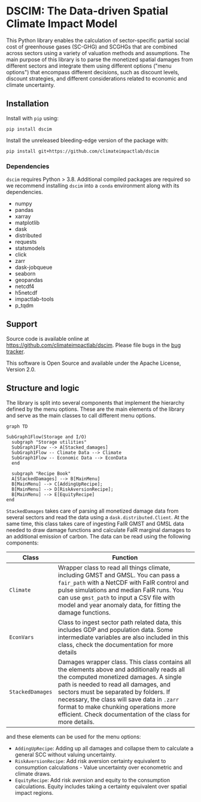 # DSCIM: The Data-driven Spatial Climate Impact Model

This Python library enables the calculation of sector-specific partial social cost of greenhouse gases (SC-GHG) and SCGHGs that are combined across sectors using a variety of valuation methods and assumptions. The main purpose of this
library is to parse the monetized spatial damages from different sectors and integrate them
using different options ("menu options") that encompass different decisions, such as
discount levels, discount strategies, and different considerations related to
economic and climate uncertainty. 

## Installation

Install with `pip` using:
```shell
pip install dscim
```

Install the unreleased bleeding-edge version of the package with:
```shell
pip install git+https://github.com/climateimpactlab/dscim
```

### Dependencies

`dscim` requires Python > 3.8. Additional compiled packages are required so we recommend installing `dscim` into a `conda` environment along with its dependencies.

- numpy
- pandas
- xarray
- matplotlib
- dask
- distributed
- requests
- statsmodels
- click
- zarr
- dask-jobqueue
- seaborn
- geopandas
- netcdf4
- h5netcdf
- impactlab-tools
- p_tqdm

## Support
Source code is available online at https://github.com/climateimpactlab/dscim. Please file bugs in the [bug tracker](https://github.com/climateimpactlab/dscim/issues).

This software is Open Source and available under the Apache License, Version 2.0.

## Structure and logic

The library is split into several components that implement the hierarchy
defined by the menu options. These are the main elements of the library and
serve as the main classes to call different menu options.

```mermaid
graph TD

SubGraph1Flow(Storage and I/O)
  subgraph "Storage utilities"
  SubGraph1Flow --> A[Stacked_damages]
  SubGraph1Flow -- Climate Data --> Climate
  SubGraph1Flow -- Economic Data --> EconData
  end

  subgraph "Recipe Book"
  A[StackedDamages] --> B[MainMenu]
  B[MainMenu] --> C[AddingUpRecipe];
  B[MainMenu] --> D[RiskAversionRecipe];
  B[MainMenu] --> E[EquityRecipe]
end
```

`StackedDamages` takes care of parsing all monetized damage data from several
sectors and read the data using a `dask.distributed.Client`. At the same time,
this class takes care of ingesting FaIR GMST and GMSL data needed to draw damage
functions and calculate FaIR marginal damages to an additional emission of
carbon. The data can be read using the following components: 

Class            | Function                                                                                                                                                                                                                                                                                                                                                                                           |
|------------------|----------------------------------------------------------------------------------------------------------------------------------------------------------------------------------------------------------------------------------------------------------------------------------------------------------------------------------------------------------------------------------------------------|
| `Climate`        | Wrapper class to read all things climate, including GMST and GMSL. You  can pass a `fair_path` with a NetCDF with FaIR control and pulse simulations and median FaIR runs. You can use `gmst_path` to input a  CSV file with model and year anomaly data, for fitting the damage functions. |
| `EconVars`       | Class to ingest sector path related data, this includes GDP and population data. Some intermediate variables are also included in this class, check the documentation for more details                                                                                                                                                                                                             |
| `StackedDamages` | Damages wrapper class. This class contains all the elements above and  additionally reads all the computed monetized damages. A single path is needed to read all damages, and sectors must be separated by folders.  If necessary, the class will save data in `.zarr` format to make chunking operations more efficient. Check documentation of the class for more details.                      |


and these elements can be used for the menu options: 
 - `AddingUpRecipe`: Adding up all damages and collapse them to calculate a general SCC without valuing uncertainty.
 - `RiskAversionRecipe`: Add risk aversion certainty equivalent to consumption calculations - Value uncertainty over econometric and climate draws.
 - `EquityRecipe`: Add risk aversion and equity to the consumption calculations. Equity includes taking a certainty equivalent over spatial impact regions.

